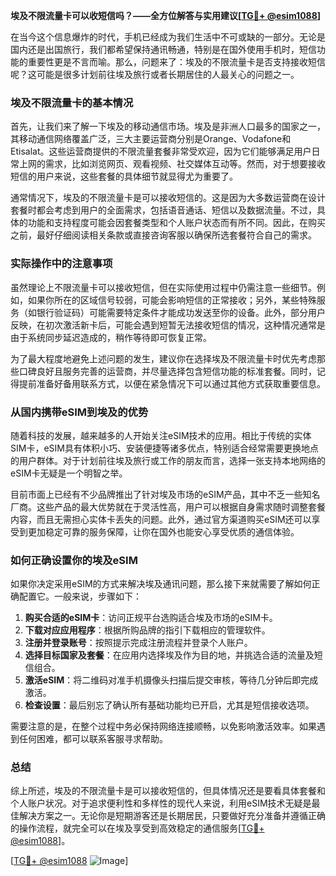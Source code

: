 **埃及不限流量卡可以收短信吗？——全方位解答与实用建议[[TG💪+ @esim1088](https://t.me/s/esim1088)]**

在当今这个信息爆炸的时代，手机已经成为我们生活中不可或缺的一部分。无论是国内还是出国旅行，我们都希望保持通讯畅通，特别是在国外使用手机时，短信功能的重要性更是不言而喻。那么，问题来了：埃及的不限流量卡是否支持接收短信呢？这可能是很多计划前往埃及旅行或者长期居住的人最关心的问题之一。

### 埃及不限流量卡的基本情况

首先，让我们来了解一下埃及的移动通信市场。埃及是非洲人口最多的国家之一，其移动通信网络覆盖广泛，三大主要运营商分别是Orange、Vodafone和Etisalat。这些运营商提供的不限流量套餐非常受欢迎，因为它们能够满足用户日常上网的需求，比如浏览网页、观看视频、社交媒体互动等。然而，对于想要接收短信的用户来说，这些套餐的具体细节就显得尤为重要了。

通常情况下，埃及的不限流量卡是可以接收短信的。这是因为大多数运营商在设计套餐时都会考虑到用户的全面需求，包括语音通话、短信以及数据流量。不过，具体的功能和支持程度可能会因套餐类型和个人账户状态而有所不同。因此，在购买之前，最好仔细阅读相关条款或直接咨询客服以确保所选套餐符合自己的需求。

### 实际操作中的注意事项

虽然理论上不限流量卡可以接收短信，但在实际使用过程中仍需注意一些细节。例如，如果你所在的区域信号较弱，可能会影响短信的正常接收；另外，某些特殊服务（如银行验证码）可能需要特定条件才能成功发送至你的设备。此外，部分用户反映，在初次激活新卡后，可能会遇到短暂无法接收短信的情况，这种情况通常是由于系统同步延迟造成的，稍作等待即可恢复正常。

为了最大程度地避免上述问题的发生，建议你在选择埃及不限流量卡时优先考虑那些口碑良好且服务完善的运营商，并尽量选择包含短信功能的标准套餐。同时，记得提前准备好备用联系方式，以便在紧急情况下可以通过其他方式获取重要信息。

### 从国内携带eSIM到埃及的优势

随着科技的发展，越来越多的人开始关注eSIM技术的应用。相比于传统的实体SIM卡，eSIM具有体积小巧、安装便捷等诸多优点，特别适合经常需要更换地点的用户群体。对于计划前往埃及旅行或工作的朋友而言，选择一张支持本地网络的eSIM卡无疑是一个明智之举。

目前市面上已经有不少品牌推出了针对埃及市场的eSIM产品，其中不乏一些知名厂商。这些产品的最大优势就在于灵活性高，用户可以根据自身需求随时调整套餐内容，而且无需担心实体卡丢失的问题。此外，通过官方渠道购买eSIM还可以享受到更加稳定可靠的服务保障，让你在国外也能安心享受优质的通信体验。

### 如何正确设置你的埃及eSIM

如果你决定采用eSIM的方式来解决埃及通讯问题，那么接下来就需要了解如何正确配置它。一般来说，步骤如下：

1. **购买合适的eSIM卡**：访问正规平台选购适合埃及市场的eSIM卡。
2. **下载对应应用程序**：根据所购品牌的指引下载相应的管理软件。
3. **注册并登录账号**：按照提示完成注册流程并登录个人账户。
4. **选择目标国家及套餐**：在应用内选择埃及作为目的地，并挑选合适的流量及短信组合。
5. **激活eSIM**：将二维码对准手机摄像头扫描后提交审核，等待几分钟后即完成激活。
6. **检查设置**：最后别忘了确认所有基础功能均已开启，尤其是短信接收选项。

需要注意的是，在整个过程中务必保持网络连接顺畅，以免影响激活效率。如果遇到任何困难，都可以联系客服寻求帮助。

### 总结

综上所述，埃及的不限流量卡是可以接收短信的，但具体情况还是要看具体套餐和个人账户状况。对于追求便利性和多样性的现代人来说，利用eSIM技术无疑是最佳解决方案之一。无论你是短期游客还是长期居民，只要做好充分准备并遵循正确的操作流程，就完全可以在埃及享受到高效稳定的通信服务[[TG💪+ @esim1088](https://t.me/s/esim1088)]。

[[TG💪+ @esim1088](https://t.me/s/esim1088) ![Image](https://i.postimg.cc/4NQfJmqS/Snipaste-2025-05-13-00-14-12.png)]